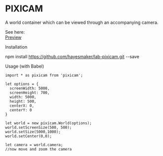 # PIXICAM
A world container which can be viewed through an accompanying camera.

See here:  
[Preview](http://georgiee.github.io/lab-pixicam/)

Installation

npm install https://github.com/hayesmaker/lab-pixicam.git --save

Usage (with Babel)

```
import * as pixicam from 'pixicam';

let options = {
  screenWidth: 5000,
  screenHeight: 700,
  width: 5000,
  height: 500,
  centerX: 0,
  centerY: 0
}

let world = new pixicam.World(options);
world.setScreenSize(500, 500);
world.setSize(5000,1000);
world.setCenter(0,0);

let camera = world.camera;
//now move and zoom the camera

```

